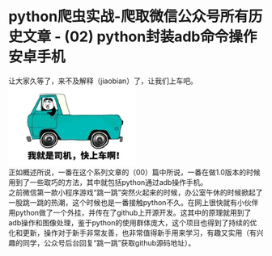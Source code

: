 # python爬虫实战-爬取微信公众号所有历史文章 - (02) python封装adb命令操作安卓手机

让大家久等了，来不及解释（jiaobian）了，让我们上车吧。  
<img src="./pictures/shangche.jpeg" width = 50% height = 30%\>  
正如概述所说，一番在这个系列文章的（00）篇中所说，一番在做1.0版本的时候用到了一些取巧的方法，其中就包括python通过adb操作手机。  
之前微信第一款小程序游戏“跳一跳”突然火起来的时候，办公室午休的时候掀起了一股跳一跳的热潮，这个时候也是一番接触python不久。在网上很快就有小伙伴用python做了一个外挂，并传在了github上开源开发。这其中的原理就用到了adb操作和图像处理，鉴于python的使用群体庞大，这个项目也得到了持续的优化和更新，操作对于新手非常友善，也非常值得新手用来学习，有趣又实用（有兴趣的同学，公众号后台回复“跳一跳”获取github源码地址）。
